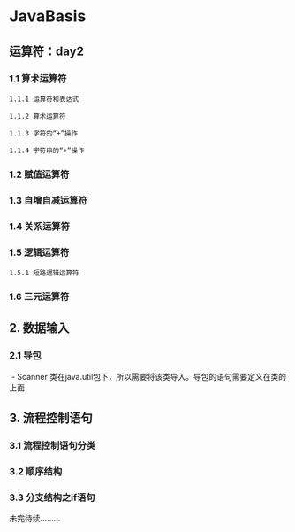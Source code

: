 # JavaBasis
## 运算符：day2
  ### 1.1 算术运算符

    1.1.1 运算符和表达式

    1.1.2 算术运算符

    1.1.3 字符的“+”操作

    1.1.4 字符串的“+”操作

  ### 1.2 赋值运算符

  ### 1.3 自增自减运算符

  ### 1.4 关系运算符

  ### 1.5 逻辑运算符

    1.5.1 短路逻辑运算符

  ### 1.6 三元运算符



## 2. 数据输入

  ### 	2.1 导包

  ​		- Scanner 类在java.util包下，所以需要将该类导入。导包的语句需要定义在类的上面

## 3. 流程控制语句

  ### 3.1 流程控制语句分类

  ### 3.2 顺序结构

  ### 3.3 分支结构之if语句



未完待续.........

